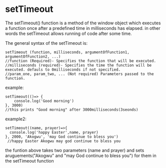 # setTimeout
The setTimeout() function is a method of the window object which executes a function once after a predefined time in milliseconds has elapsed. in other words the setTimeout allows running of code after some time.

The general syntax of the setTimeout is:
```
setTimeout (function, milliseconds, argumentOfFunction1, argumentOfFunction2, ...) 
//function (Required)- Specifies the function that will be executed.
//milliseconds (required)- Specifies the time the function will be executed. defauls to 0milliseconds if not specified.
//param_one, param_two, ... (Not required) Parameters passed to the function.

```
example:

```
setTimeout(()=> {
    console.log('Good morning')
}, 3000)
//this prints "Good morning" after 3000milliseconds(3seonds)
```

example2:
```
setTimeout((name, prayer)=>{
  console.log('happy Easter',name, prayer)
}, 2000, 'Akogwu', 'may God continue to bless you')
 //happy Easter Akogwu may god continue to bless you
```
the funtion above takes two parameters (name and prayer) and sets aruguements("Akogwu" and "may God continue to bless you") for them in the setTimeout function